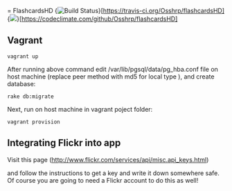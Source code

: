 = FlashcardsHD
{<img src="https://travis-ci.org/Osshrp/flashcardsHD?branch=master" alt="Build Status" />}[https://travis-ci.org/Osshrp/flashcardsHD]
{<img src="https://codeclimate.com/github/Osshrp/flashcardsHD/badges/gpa.svg" />}[https://codeclimate.com/github/Osshrp/flashcardsHD]


## Vagrant

    vagrant up

After running above command edit /var/lib/pgsql/data/pg_hba.conf file 
on host machine (replace peer method with md5 for local type ),
and create database:

    rake db:migrate

Next, run on host machine in vagrant poject folder:

    vagrant provision

## Integrating Flickr into app

Visit this page (http://www.flickr.com/services/api/misc.api_keys.html)

 and follow the instructions to get a key and write it down somewhere safe. Of course you are going to need a Flickr account to do this as well!
